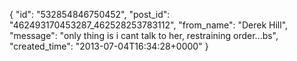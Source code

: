  {
   "id": "532854846750452",
   "post_id": "462493170453287_462528253783112",
   "from_name": "Derek Hill",
   "message": "only thing is i cant talk to her, restraining order...bs",
   "created_time": "2013-07-04T16:34:28+0000"
 }
